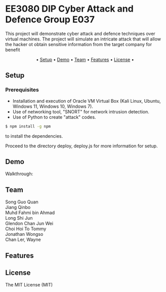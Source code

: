 # EE3080 DIP Cyber Attack and Defence Group E037

This project will demonstrate cyber attack and defence techniques over virtual machines. The project will simulate an intricate attack that will allow the hacker ot obtain sensitive information from the target company for benefit


<p align="center">•
  <a href="#setup">Setup</a> •
  <a href="#demo">Demo</a> •
  <a href="#team">Team</a> •
  <a href="#features">Features</a> •
  <a href="#license">License</a> •
</p>

## Setup

### Prerequisites
- Installation and execution of Oracle VM Virtual Box (Kali Linux, Ubuntu, Windows 11, Windows 10, Windows 7). <br>
- Use of networking tool, "SNORT" for network intrusion detection. <br>
- Use of Python to create "attack" codes. <br>

```bash
$ npm install -g npm
```
to install the dependencies.

Proceed to the directory deploy, deploy.js for more information for setup.

## Demo
Walkthrough: 

## Team
Song Guo Quan <br>
Jiang Qinbo <br>
Muhd Fahmi bin Ahmad <br>
Long Shi Jun <br>
Glendon Chan Jun Wei <br>
Choi Hoi To Tommy <br>
Jonathan Wongso <br>
Chan Ler, Wayne <br>

## Features

## License
The MIT License (MIT)
